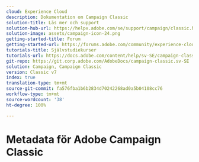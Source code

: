 ```yaml
---
cloud: Experience Cloud
description: Dokumentation om Campaign Classic
solution-title: Läs mer och support
solution-hub-url: https://helpx.adobe.com/se/support/campaign/classic.html
solution-image: assets/campaign-icon-24.png
getting-started-title: Forum
getting-started-url: https://forums.adobe.com/community/experience-cloud/marketing-cloud/campaign/classic
tutorials-title: Självstudiekurser
tutorials-url: https://docs.adobe.com/content/help/sv-SE/campaign-classic-learn/tutorials/overview.html
git-repo: https://git.corp.adobe.com/AdobeDocs/campaign-classic.sv-SE
solution: Campaign, Campaign Classic
version: Classic v7
index: true
translation-type: tm+mt
source-git-commit: fa576fba1b6b2834d70242268ad0a5b04108cc76
workflow-type: tm+mt
source-wordcount: '38'
ht-degree: 100%

---
```



# Metadata för Adobe Campaign Classic
